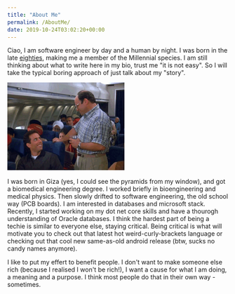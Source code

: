 ```yaml
---
title: "About Me"
permalink: /AboutMe/
date: 2019-10-24T03:02:20+00:00
---
```


Ciao, I am software engineer by day and a human by night. I was born in the late [eighties](https://en.wikipedia.org/wiki/1980s), making me a member of the Millennial species. I am still thinking about what to write here in my bio, trust me "it is not easy". So I will take the typical boring approach of just talk about my "story". 

![Alternate text](..\assets\images\costanza.gif) 

I was born in Giza (yes, I could see the pyramids from my window), and got a biomedical engineering degree. I worked briefly in bioengineering and medical physics. Then slowly drifted to software engineering, the old school way (PCB boards). I am interested in databases and microsoft stack. Recently, I started working on my dot net core skills and have a thourogh understanding of Oracle databases. I think the hardest part of being a techie is similar to everyone else, staying critical. Being critical is what will motivate you to check out that latest hot weird-curly-brackets language or checking out that cool new same-as-old android release (btw, sucks no candy names anymore). 

I like to put my effert to benefit people. I don't want to make someone else rich (because I realised I won't be rich!), I want a cause for what I am doing, a meaning and a purpose. I think most people do that in their own way - sometimes. 
